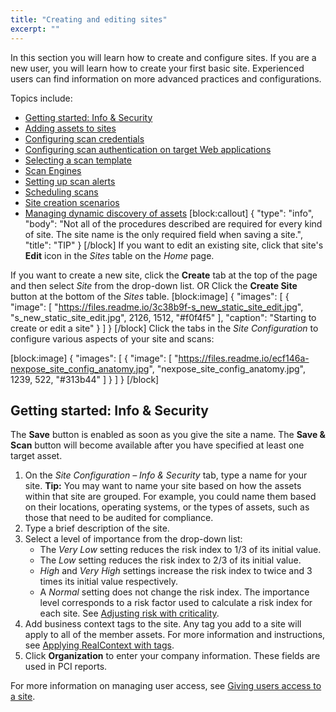 ```yaml
---
title: "Creating and editing sites"
excerpt: ""
---
```

In this section you will learn how to create and configure sites. If you are a new user, you will learn how to create your first basic site. Experienced users can find information on more advanced practices and configurations.

Topics include:

* [Getting started: Info & Security](doc:creating-and-editing-sites#section-getting-started-info-security)
* [Adding assets to sites](doc:adding-assets-to-sites)
* [Configuring scan credentials](doc:configuring-scan-credentials)
* [Configuring scan authentication on target Web applications](doc:configuring-scan-authentication-on-target-web-applications)
* [Selecting a scan template](doc:selecting-a-scan-template) 
* [Scan Engines](doc:selecting-a-scan-engine-for-a-site)
* [Setting up scan alerts](doc:setting-up-scan-alerts)
* [Scheduling scans](doc:scheduling-scans) 
* [Site creation scenarios](doc:site-creation-scenarios)
* [Managing dynamic discovery of assets](doc:managing-dynamic-discovery-of-assets) 
[block:callout]
{
  "type": "info",
  "body": "Not all of the procedures described are required for every kind of site. The site name is the only required field when saving a site.",
  "title": "TIP"
}
[/block]
If you want to edit an existing site, click that site's **Edit** icon in the _Sites_ table on the _Home_ page.

If you want to create a new site, click the **Create** tab at the top of the page and then select _Site_ from the drop-down list.
OR
Click the **Create Site** button at the bottom of the _Sites_ table.
[block:image]
{
  "images": [
    {
      "image": [
        "https://files.readme.io/3c38b9f-s_new_static_site_edit.jpg",
        "s_new_static_site_edit.jpg",
        2126,
        1512,
        "#f0f4f5"
      ],
      "caption": "Starting to create or edit a site"
    }
  ]
}
[/block]
Click the tabs in the _Site Configuration_ to configure various aspects of your site and scans:

[block:image]
{
  "images": [
    {
      "image": [
        "https://files.readme.io/ecf146a-nexpose_site_config_anatomy.jpg",
        "nexpose_site_config_anatomy.jpg",
        1239,
        522,
        "#313b44"
      ]
    }
  ]
}
[/block]
## Getting started: Info & Security

The **Save** button is enabled as soon as you give the site a name.  The **Save & Scan** button will become available after you have specified at least one target asset.

1. On the _Site Configuration – Info & Security_ tab, type a name for your site.
   **Tip:** You may want to name your site based on how the assets within that site are grouped. For example, you could name them based on their locations, operating systems, or the types of assets, such as those that need to be audited for compliance.
2. Type a brief description of the site.
3. Select a level of importance from the drop-down list:
   * The _Very Low_ setting reduces the risk index to 1/3 of its initial value.
   * The _Low_ setting reduces the risk index to 2/3 of its initial value.
   * _High_ and _Very High_ settings increase the risk index to twice and 3 times its initial value respectively.
   * A _Normal_ setting does not change the risk index.
   The importance level corresponds to a risk factor used to calculate a risk index for each site. See [Adjusting risk with criticality](doc:adjusting-risk-with-criticality).
5. Add business context tags to the site. Any tag you add to a site will apply to all of the member assets. For more information and instructions, see [Applying RealContext with tags](doc:applying-realcontext-with-tags).
6. Click **Organization** to enter your company information. These fields are used in PCI reports.

For more information on managing user access, see [Giving users access to a site](doc:giving-users-access-to-a-site).